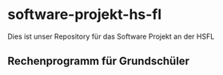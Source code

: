 # software-projekt-hs-fl
Dies ist unser Repository für das Software Projekt an der HSFL

## Rechenprogramm für Grundschüler